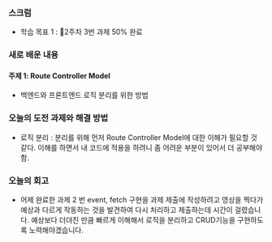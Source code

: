 
### 스크럼
- 학습 목표 1 : 2주차 3번 과제 50% 완료

### 새로 배운 내용
#### 주제 1: Route Controller Model
- 백엔드와 프론트엔드 로직 분리를 위한 방법

### 오늘의 도전 과제와 해결 방법
- 로직 분리 : 분리를 위해 먼저 Route Controller Model에 대한 이해가 필요할 것 같다.
            이해를 하면서 내 코드에 적용을 하려니 좀 어려운 부분이 있어서 더 공부해야함.

### 오늘의 회고
- 어제 완료한 과제 2 번 event, fetch 구현을 과제 제출에 작성하려고 영상을 찍다가 
  예상과 다르게 작동하는 것을 발견하여 다시 처리하고 제출하는데 시간이 걸렸습니다.
  예상보다 더뎌진 만큼 빠르게 이해해서 로직을 분리하고 CRUD기능을 구현하도록 노력해야겠습니다.
